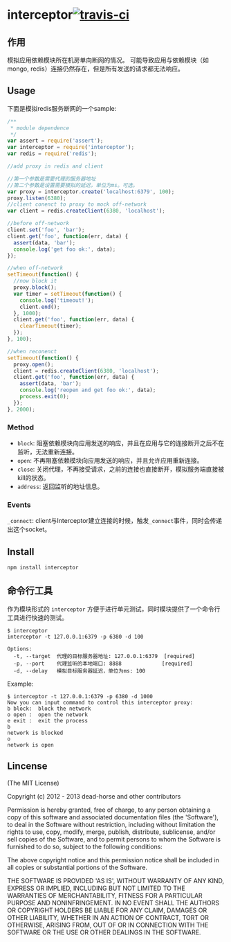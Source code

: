 interceptor[![travis-ci](https://secure.travis-ci.org/dead-horse/interceptor.png)](https://travis-ci.org/dead-horse/interceptor)
===========

## 作用
模拟应用依赖模块所在机房单向断网的情况。 可能导致应用与依赖模块（如mongo, redis）连接仍然存在，但是所有发送的请求都无法响应。   

## Usage
下面是模拟redis服务断网的一个sample:   

```js
/**
 * module dependence
 */
var assert = require('assert');
var interceptor = require('interceptor');
var redis = require('redis');

//add proxy in redis and client

//第一个参数是需要代理的服务器地址
//第二个参数是设置需要模拟的延迟，单位为ms。可选。
var proxy = interceptor.create('localhost:6379', 100);
proxy.listen(6380);
//client conenct to proxy to mock off-network
var client = redis.createClient(6380, 'localhost');

//before off-network
client.set('foo', 'bar');
client.get('foo', function(err, data) {
  assert(data, 'bar');
  console.log('get foo ok:', data);
});

//when off-network
setTimeout(function() {
  //now block it
  proxy.block();
  var timer = setTimeout(function() {
    console.log('timeout!');
    client.end();
  }, 1000);
  client.get('foo', function(err, data) {
    clearTimeout(timer);
  });
}, 100);

//when reconenct
setTimeout(function() {
  proxy.open();
  client = redis.createClient(6380, 'localhost');
  client.get('foo', function(err, data) {
    assert(data, 'bar');
    console.log('reopen and get foo ok:', data);
    process.exit(0);
  });
}, 2000);
```

### Method
* `block`: 阻塞依赖模块向应用发送的响应，并且在应用与它的连接断开之后不在监听，无法重新连接。    
* `open`: 不再阻塞依赖模块向应用发送的响应，并且允许应用重新连接。  
* `close`: 关闭代理，不再接受请求，之前的连接也直接断开，模拟服务端直接被kill的状态。  
* `address`: 返回监听的地址信息。

### Events  
`_connect`: client与Interceptor建立连接的时候，触发`_connect`事件，同时会传递出这个socket。  

## Install
```bash
npm install interceptor
```

## 命令行工具  

作为模块形式的 `interceptor` 方便于进行单元测试，同时模块提供了一个命令行工具进行快速的测试。  

```
$ interceptor 
interceptor -t 127.0.0.1:6379 -p 6380 -d 100

Options:
  -t, --target  代理的目标服务器地址: 127.0.0.1:6379  [required]
  -p, --port    代理监听的本地端口: 8888             [required]
  -d, --delay   模拟目标服务器延迟，单位为ms: 100      

```

Example:  

```
$ interceptor -t 127.0.0.1:6379 -p 6380 -d 1000
Now you can input command to control this interceptor proxy:    
b block:  block the network
o open :  open the network
e exit :  exit the process
b
network is blocked
o
network is open
```

## Lincense
(The MIT License)

Copyright (c) 2012 - 2013 dead-horse and other contributors

Permission is hereby granted, free of charge, to any person obtaining
a copy of this software and associated documentation files (the
'Software'), to deal in the Software without restriction, including
without limitation the rights to use, copy, modify, merge, publish,
distribute, sublicense, and/or sell copies of the Software, and to
permit persons to whom the Software is furnished to do so, subject to
the following conditions:

The above copyright notice and this permission notice shall be
included in all copies or substantial portions of the Software.

THE SOFTWARE IS PROVIDED 'AS IS', WITHOUT WARRANTY OF ANY KIND,
EXPRESS OR IMPLIED, INCLUDING BUT NOT LIMITED TO THE WARRANTIES OF
MERCHANTABILITY, FITNESS FOR A PARTICULAR PURPOSE AND NONINFRINGEMENT.
IN NO EVENT SHALL THE AUTHORS OR COPYRIGHT HOLDERS BE LIABLE FOR ANY
CLAIM, DAMAGES OR OTHER LIABILITY, WHETHER IN AN ACTION OF CONTRACT,
TORT OR OTHERWISE, ARISING FROM, OUT OF OR IN CONNECTION WITH THE
SOFTWARE OR THE USE OR OTHER DEALINGS IN THE SOFTWARE.
